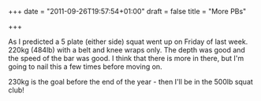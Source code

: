 +++
date = "2011-09-26T19:57:54+01:00"
draft = false
title = "More PBs"

+++

As I predicted a 5 plate (either side) squat went up on Friday of last week. <!--more-->220kg (484lb) with a belt and knee wraps only. The depth was good and the speed of the bar was good. I think that there is more in there, but I'm going to nail this a few times before moving on.

230kg is the goal before the end of the year - then I'll be in the 500lb squat club!